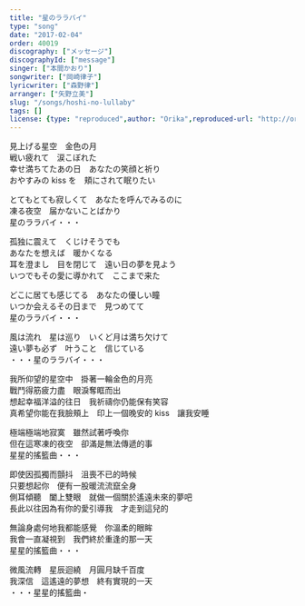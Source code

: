 ```yaml
---
title: "星のララバイ"
type: "song"
date: "2017-02-04"
order: 40019
discography: ["メッセージ"]
discographyId: ["message"]
singer: ["本間かおり"]
songwriter: ["岡崎律子"]
lyricwriter: ["森野律"]
arranger: ["矢野立美"]
slug: "/songs/hoshi-no-lullaby"
tags: []
license: {type: "reproduced",author: "Orika",reproduced-url: "http://orikamushi.myweb.hinet.net",reproduced-website: "織歌蟲"}
---
```


見上げる星空　金色の月   
戦い疲れて　涙こぼれた   
幸せ満ちてたあの日　あなたの笑顔と祈り   
おやすみの kiss を　頬にされて眠りたい  
  
とてもとても寂しくて　あなたを呼んでみるのに   
凍る夜空　届かないことばかり　  
星のララバイ・・・   
  
孤独に震えて　くじけそうでも   
あなたを想えば　暖かくなる   
耳を澄まし　目を閉じて　遠い日の夢を見よう   
いつでもその愛に導かれて　ここまで来た   
  
どこに居ても感じてる　あなたの優しい瞳   
いつか会えるその日まで　見つめてて　  
星のララバイ・・・   
  
風は流れ　星は巡り　いくど月は満ち欠けて   
遠い夢も必ず　叶うこと　信じている   
・・・星のララバイ・・・  
  
我所仰望的星空中　掛著一輪金色的月亮  
戰鬥得筋疲力盡　眼淚奪眶而出  
想起幸福洋溢的往日　我祈禱你仍能保有笑容  
真希望你能在我臉頰上　印上一個晚安的 kiss　讓我安睡  
  
極端極端地寂寞　雖然試著呼喚你  
但在這寒凍的夜空　卻滿是無法傳遞的事　  
星星的搖籃曲・・・   
  
即使因孤獨而顫抖　沮喪不已的時候  
只要想起你　便有一股暖流流竄全身  
側耳傾聽　闔上雙眼　就做一個關於遙遠未來的夢吧  
長此以往因為有你的愛引導我　才走到這兒的  
  
無論身處何地我都能感覺　你溫柔的眼眸  
我會一直凝視到　我們終於重逢的那一天　  
星星的搖籃曲・・・   
  
微風流轉　星辰迴繞　月圓月缺千百度  
我深信　這遙遠的夢想　終有實現的一天  
・・・星星的搖籃曲・
